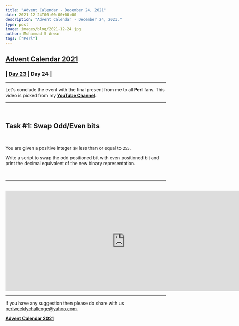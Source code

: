 ```yaml
---
title: "Advent Calendar - December 24, 2021"
date: 2021-12-24T00:00:00+00:00
description: "Advent Calendar - December 24, 2021."
type: post
image: images/blog/2021-12-24.jpg
author: Mohammad S Anwar
tags: ["Perl"]
---
```


## [**Advent Calendar 2021**](/blog/advent-calendar-2021)
### | [**Day 23**](/blog/advent-calendar-2021-12-23) | **Day 24** |
***

Let's conclude the event with the final present from me to all **Perl** fans. This video is picked from my [**YouTube Channel**](https://www.youtube.com/c/mohammadsajidanwar).

***

<br>

## Task #1: Swap Odd/Even bits

<br>

You are given a positive integer `$N` less than or equal to `255`.

Write a script to swap the odd positioned bit with even positioned bit and print the decimal equivalent of the new binary representation.

<br>

***

<br>

<iframe width="750" height="315" src="https://www.youtube.com/embed/VyBVS0IHvnI" frameborder="0" allow="accelerometer; autoplay; encrypted-media; gyroscope; picture-in-picture" allowfullscreen></iframe>

***

If you have any suggestion then please do share with us <perlweeklychallenge@yahoo.com>.

[**Advent Calendar 2021**](/blog/advent-calendar-2021)
